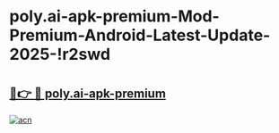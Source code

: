 # poly.ai-apk-premium-Mod-Premium-Android-Latest-Update-2025-!r2swd

# <h2><a href="https://mttj55.esa.edu.pl?title=poly.ai-apk-premium&ref=r2swd">🔗👉 🔴 poly.ai-apk-premium</a></h2>

[![acn](https://github.com/user-attachments/assets/0f9c940e-d8b0-45ae-aac7-cd30a18b3e1c)](https://mttj55.esa.edu.pl?title=poly.ai-apk-premium&ref=r2swd)

